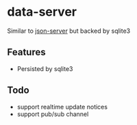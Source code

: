# data-server

Similar to [json-server](https://github.com/typicode/json-server) but backed by sqlite3

## Features

- Persisted by sqlite3

## Todo

- support realtime update notices
- support pub/sub channel
